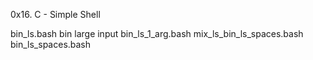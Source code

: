 0x16. C - Simple Shell

bin_ls.bash
bin large input
bin_ls_1_arg.bash
mix_ls_bin_ls_spaces.bash
bin_ls_spaces.bash

